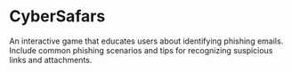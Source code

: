 # CyberSafars
An interactive game that educates users about identifying phishing emails. Include common phishing scenarios and tips for recognizing suspicious links and attachments.
